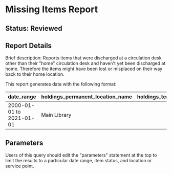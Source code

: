 # Missing Items Report

## Status: Reviewed

## Report Details

Brief description: Reports items that were discharged at a circulation desk other than their "home" circulation desk and haven't yet been discharged at home. Therefore the items might have been lost or misplaced on their way back to their home location.

This report generates data with the following format:

| date\_range | holdings\_permanent\_location\_name | holdings\_temporary\_location\_name | shelving\_title | items\_permanent\_location\_name | items\_temporary\_location\_name | items\_effective\_location\_name | barcode | item\_level\_call\_number | volume | enumeration | chronology | item\_notes | copy\_numbers | item\_status | checkout\_service\_point\_name | checkin\_service\_point\_name | cataloged\_date | instance\_publication\_date | material\_type\_name | in\_transit\_destination\_service\_point\_name | num\_loans\_and\_renewals |
|---|---|---|---|---|---|---|---|---|---|---|---|---|---|---|---|---|---|---|---|---|---|
|2000-01-01 to 2021-01-01|Main Library||||||1574739805051615239||||||"{ ""copyNumbers"": []}"|In transit|Online|Online|||book|Circ Desk 1|

## Parameters

Users of this query should edit the "parameters" statement at the top to limit the results to a particular date range, item status, and location or service point.